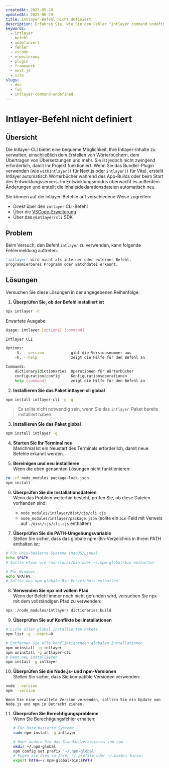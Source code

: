 ```yaml
---
createdAt: 2025-05-20
updatedAt: 2025-06-29
title: Intlayer-Befehl nicht definiert
description: Erfahren Sie, wie Sie den Fehler "intlayer command undefined" beheben können.
keywords:
  - intlayer
  - befehl
  - undefiniert
  - fehler
  - vscode
  - erweiterung
  - plugin
  - framework
  - next.js
  - vite
slugs:
  - doc
  - faq
  - intlayer-command-undefined
---
```


# Intlayer-Befehl nicht definiert

## Übersicht

Die Intlayer-CLI bietet eine bequeme Möglichkeit, Ihre Intlayer-Inhalte zu verwalten, einschließlich dem Erstellen von Wörterbüchern, dem Übertragen von Übersetzungen und mehr. Sie ist jedoch nicht zwingend erforderlich, damit Ihr Projekt funktioniert. Wenn Sie das Bundler-Plugin verwenden (wie `withIntlayer()` für Next.js oder `intlayer()` für Vite), erstellt Intlayer automatisch Wörterbücher während des App-Builds oder beim Start des Entwicklungsservers. Im Entwicklungsmodus überwacht es außerdem Änderungen und erstellt die Inhaltsdeklarationsdateien automatisch neu.

Sie können auf die Intlayer-Befehle auf verschiedene Weise zugreifen:

- Direkt über den `intlayer` CLI-Befehl
- Über die [VSCode-Erweiterung](https://github.com/aymericzip/intlayer/blob/main/docs/docs/de/vs_code_extension.md)
- Über das `@intlayer/cli` SDK

## Problem

Beim Versuch, den Befehl `intlayer` zu verwenden, kann folgende Fehlermeldung auftreten:

```bash
'intlayer' wird nicht als interner oder externer Befehl,
programmierbares Programm oder Batchdatei erkannt.
```

## Lösungen

Versuchen Sie diese Lösungen in der angegebenen Reihenfolge:

1. **Überprüfen Sie, ob der Befehl installiert ist**

```bash
npx intlayer -h
```

Erwartete Ausgabe:

```bash
Usage: intlayer [options] [command]

Intlayer CLI

Options:
    -V, --version            gibt die Versionsnummer aus
    -h, --help               zeigt die Hilfe für den Befehl an

Commands:
    dictionary|dictionaries  Operationen für Wörterbücher
    configuration|config     Konfigurationsoperationen
    help [command]           zeigt die Hilfe für den Befehl an
```

2. **Installieren Sie das Paket intlayer-cli global**

```bash
npm install intlayer-cli -g -g
```

> Es sollte nicht notwendig sein, wenn Sie das `intlayer`-Paket bereits installiert haben

3. **Installieren Sie das Paket global**

```bash
npm install intlayer -g
```

4. **Starten Sie Ihr Terminal neu**  
   Manchmal ist ein Neustart des Terminals erforderlich, damit neue Befehle erkannt werden.

5. **Bereinigen und neu installieren**  
   Wenn die oben genannten Lösungen nicht funktionieren:

```bash
rm -rf node_modules package-lock.json
npm install
```

6. **Überprüfen Sie die Installationsdateien**  
   Wenn das Problem weiterhin besteht, prüfen Sie, ob diese Dateien vorhanden sind:
   - `node_modules/intlayer/dist/cjs/cli.cjs`
   - `node_modules/intlayer/package.json` (sollte ein `bin`-Feld mit Verweis auf `./dist/cjs/cli.cjs` enthalten)

7. **Überprüfen Sie die PATH-Umgebungsvariable**  
   Stellen Sie sicher, dass das globale npm-Bin-Verzeichnis in Ihrem PATH enthalten ist:

```bash
# Für Unix-basierte Systeme (macOS/Linux)
echo $PATH
# Sollte etwas wie /usr/local/bin oder ~/.npm-global/bin enthalten

# Für Windows
echo %PATH%
# Sollte das npm globale Bin-Verzeichnis enthalten
```

8. **Verwenden Sie npx mit vollem Pfad**  
   Wenn der Befehl immer noch nicht gefunden wird, versuchen Sie npx mit dem vollständigen Pfad zu verwenden:

```bash
npx ./node_modules/intlayer/ dictionaries build
```

9. **Überprüfen Sie auf Konflikte bei Installationen**

```bash
# Liste aller global installierten Pakete
npm list -g --depth=0

# Entfernen Sie alle konfliktierenden globalen Installationen
npm uninstall -g intlayer
npm uninstall -g intlayer-cli
# Dann neu installieren
npm install -g intlayer
```

10. **Überprüfen Sie die Node.js- und npm-Versionen**  
    Stellen Sie sicher, dass Sie kompatible Versionen verwenden:

```bash
node --version
npm --version
```

    Wenn Sie eine veraltete Version verwenden, sollten Sie ein Update von Node.js und npm in Betracht ziehen.

11. **Überprüfen Sie Berechtigungsprobleme**  
    Wenn Sie Berechtigungsfehler erhalten:

    ```bash
    # Für Unix-basierte Systeme
    sudo npm install -g intlayer

    # Oder ändern Sie das Standardverzeichnis von npm
    mkdir ~/.npm-global
    npm config set prefix '~/.npm-global'
    # Fügen Sie dies zu Ihrer ~/.profile oder ~/.bashrc hinzu:
    export PATH=~/.npm-global/bin:$PATH
    ```
